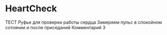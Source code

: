 # HeartCheck
ТЕСТ Руфье для проверки работы сердца
Замеряем пульс в спокойном сотоянии и после приседаний
Комментарий 3

